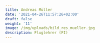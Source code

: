 ```yaml
---
title: Andreas Müller
date: '2021-04-26T11:57:26+02:00'
draft: false
weight: '11'
image: /img/uploads/bild_res_mueller.jpg
description: Fluglehrer (FI)
---
```


